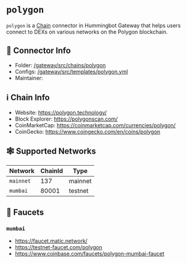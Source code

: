 # `polygon`

`polygon` is a [Chain](/chains) connector in Hummingbot Gateway that helps users connect to DEXs on various networks on the Polygon blockchain.

## 📁 Connector Info

* Folder: [/gateway/src/chains/polygon](https://github.com/hummingbot/gateway/tree/main/src/chains/polygon)
* Configs: [/gateway/src/templates/polygon.yml](https://github.com/hummingbot/gateway/tree/main/src/templates/polygon.yml)
* Maintainer: 

## ℹ️ Chain Info

* Website: https://polygon.technology/
* Block Explorer: https://polygonscan.com/
* CoinMarketCap: https://coinmarketcap.com/currencies/polygon/
* CoinGecko: https://www.coingecko.com/en/coins/polygon

## 🕸️ Supported Networks

| Network | ChainId | Type |
|---------|---------|------|
| `mainnet` | 137 | mainnet |
| `mumbai` | 80001 | testnet |

## 🚰 Faucets

### `mumbai`

* https://faucet.matic.network/
* https://testnet-faucet.com/polygon
* https://www.coinbase.com/faucets/polygon-mumbai-faucet